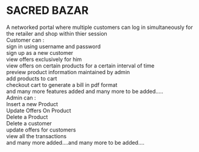 <h1>SACRED BAZAR</h1>
A networked portal where multiple customers can log in simultaneously for the retailer and shop within thier session<br>
Customer can : <br>sign in using username and password<br>
               sign up as a new customer<br>
               view offers exclusively for him<br>
               view offers on certain products for a certain interval of time<br>
               preview product information maintained by admin<br>
               add products to cart<br>
               checkout cart to generate a bill in pdf format<br>
               and many more features added and many more to be added.....<br>
Admin can :<br> Insert a new Product<br>
            Update Offers On Product<br>
            Delete a Product<br>
            Delete a customer<br>
            update offers for customers<br>
            view all the transactions<br>
            and many more added....and many more to be added....<br>
